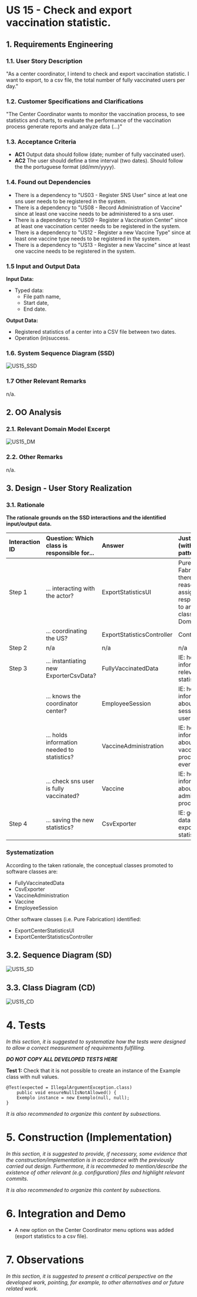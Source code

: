 # US 15 - Check and export vaccination statistic.

## 1. Requirements Engineering

### 1.1. User Story Description

"As a center coordinator, I intend to check and export vaccination statistic. I want to export, to a csv file, the total number of fully vaccinated users per day."

### 1.2. Customer Specifications and Clarifications

"The Center Coordinator wants to monitor the vaccination process, to see statistics and charts, to evaluate the performance of the vaccination process generate reports and analyze data (...)"

### 1.3. Acceptance Criteria

* **AC1** Output data should follow (date; number of fully vaccinated user).
* **AC2** The user should define a time interval (two dates). Should follow the the portuguese format (dd/mm/yyyy).

### 1.4. Found out Dependencies

* There is a dependency to "US03 - Register SNS User" since at leat one sns user needs to be registered in the system.
* There is a dependency to "US08 - Record Administration of Vaccine" since at least one vaccine needs to be administered to a sns user.
* There is a dependency to "US09 - Register a Vaccination Center" since at least one vaccination center needs to be registered in the system.
* There is a dependency to "US12 - Register a new Vaccine Type" since at least one vaccine type needs to be registered in the system.
* There is a dependency to "US13 - Register a new Vaccine" since at least one vaccine needs to be registered in the system.

### 1.5 Input and Output Data

**Input Data:**

* Typed data:
	* File path name,
	* Start date,
	* End date.

**Output Data:**

* Registered statistics of a center into a CSV file between two dates.
* Operation (in)success.

### 1.6. System Sequence Diagram (SSD)

![US15_SSD](SSD/US15_SSD.svg)

### 1.7 Other Relevant Remarks

n/a.

## 2. OO Analysis

### 2.1. Relevant Domain Model Excerpt

![US15_DM](DM/US15_DM.svg)

### 2.2. Other Remarks

n/a.

## 3. Design - User Story Realization

### 3.1. Rationale

**The rationale grounds on the SSD interactions and the identified input/output data.**

| Interaction ID | Question: Which class is responsible for... | Answer                     | Justification (with patterns)                                                                                 |
| :------------- | :------------------------------------------ | :------------------------- | :------------------------------------------------------------------------------------------------------------ |
| Step 1         | ... interacting with the actor?             | ExportStatisticsUI         | Pure Fabrication: there is no reason to assign this responsibility to any existing class in the Domain Model. |
|                | ... coordinating the US?                    | ExportStatisticsController | Controller                                                                                                    |
| Step 2         | n/a                                         | n/a                        | n/a                                                                                                           |
| Step 3         | ... instantiating new ExporterCsvData?      | FullyVaccinatedData        | IE: holds the information relevant to the statistics                                                          |
|                | ... knows the coordinator center?           | EmployeeSession            | IE: holds information about the sessions of the users.                                                        |
|                | ... holds information needed to statistics? | VaccineAdministration      | IE: holds information about the vaccination process of every user                                             |
|                | ... check sns user is fully vaccinated?     | Vaccine                    | IE: holds information about the administrations process                                                       |
| Step 4         | ... saving the new statistics?              | CsvExporter                | IE: gets all the data needed to export the statistics.                                                        |

### Systematization

According to the taken rationale, the conceptual classes promoted to software classes are:

- FullyVaccinatedData 
- CsvExporter
- VaccineAdministration
- Vaccine
- EmployeeSession

Other software classes (i.e. Pure Fabrication) identified:

- ExportCenterStatisticsUI 
- ExportCenterStatisticsController

## 3.2. Sequence Diagram (SD)

![US15_SD](SD/US15_SD.svg)

## 3.3. Class Diagram (CD)

![US15_CD](CD/US15_CD.svg)

# 4. Tests

_In this section, it is suggested to systematize how the tests were designed to allow a correct measurement of requirements fulfilling._

**_DO NOT COPY ALL DEVELOPED TESTS HERE_**

**Test 1:** Check that it is not possible to create an instance of the Example class with null values.

    @Test(expected = IllegalArgumentException.class)
    	public void ensureNullIsNotAllowed() {
    	Exemplo instance = new Exemplo(null, null);
    }

_It is also recommended to organize this content by subsections._

# 5. Construction (Implementation)

_In this section, it is suggested to provide, if necessary, some evidence that the construction/implementation is in accordance with the previously carried out design. Furthermore, it is recommeded to mention/describe the existence of other relevant (e.g. configuration) files and highlight relevant commits._

_It is also recommended to organize this content by subsections._

# 6. Integration and Demo

* A new option on the Center Coordinator menu options was added (export statistics to a csv file).

# 7. Observations

_In this section, it is suggested to present a critical perspective on the developed work, pointing, for example, to other alternatives and or future related work._
